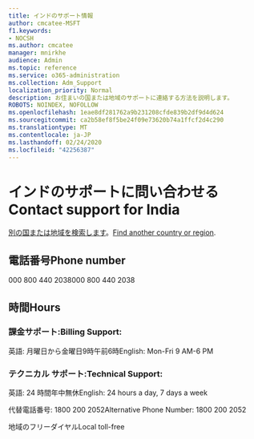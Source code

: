 ```yaml
---
title: インドのサポート情報
author: cmcatee-MSFT
f1.keywords:
- NOCSH
ms.author: cmcatee
manager: mnirkhe
audience: Admin
ms.topic: reference
ms.service: o365-administration
ms.collection: Adm_Support
localization_priority: Normal
description: お住まいの国または地域のサポートに連絡する方法を説明します。
ROBOTS: NOINDEX, NOFOLLOW
ms.openlocfilehash: 1eae8df281762a9b231208cfde839b2df9d4d624
ms.sourcegitcommit: ca2b58ef8f5be24f09e73620b74a1ffcf2d4c290
ms.translationtype: MT
ms.contentlocale: ja-JP
ms.lasthandoff: 02/24/2020
ms.locfileid: "42256387"
---
```

# <a name="contact-support-for-india"></a><span data-ttu-id="ebcfc-103">インドのサポートに問い合わせる</span><span class="sxs-lookup"><span data-stu-id="ebcfc-103">Contact support for India</span></span>

<span data-ttu-id="ebcfc-104">[別の国または地域を検索します](../contact-support-for-business-products.md)。</span><span class="sxs-lookup"><span data-stu-id="ebcfc-104">[Find another country or region](../contact-support-for-business-products.md).</span></span>

## <a name="phone-number"></a><span data-ttu-id="ebcfc-105">電話番号</span><span class="sxs-lookup"><span data-stu-id="ebcfc-105">Phone number</span></span>
<span data-ttu-id="ebcfc-106">000 800 440 2038</span><span class="sxs-lookup"><span data-stu-id="ebcfc-106">000 800 440 2038</span></span>

## <a name="hours"></a><span data-ttu-id="ebcfc-107">時間</span><span class="sxs-lookup"><span data-stu-id="ebcfc-107">Hours</span></span>
### <a name="billing-support"></a><span data-ttu-id="ebcfc-108">課金サポート:</span><span class="sxs-lookup"><span data-stu-id="ebcfc-108">Billing Support:</span></span>

<span data-ttu-id="ebcfc-109">英語: 月曜日から金曜日9時午前6時</span><span class="sxs-lookup"><span data-stu-id="ebcfc-109">English: Mon-Fri 9 AM-6 PM</span></span>

### <a name="technical-support"></a><span data-ttu-id="ebcfc-110">テクニカル サポート:</span><span class="sxs-lookup"><span data-stu-id="ebcfc-110">Technical Support:</span></span>

<span data-ttu-id="ebcfc-111">英語: 24 時間年中無休</span><span class="sxs-lookup"><span data-stu-id="ebcfc-111">English: 24 hours a day, 7 days a week</span></span>

<span data-ttu-id="ebcfc-112">代替電話番号: 1800 200 2052</span><span class="sxs-lookup"><span data-stu-id="ebcfc-112">Alternative Phone Number: 1800 200 2052</span></span>

<span data-ttu-id="ebcfc-113">地域のフリーダイヤル</span><span class="sxs-lookup"><span data-stu-id="ebcfc-113">Local toll-free</span></span>